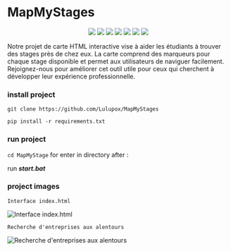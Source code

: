 # MapMyStages

<p align="center">
  <a href="//discord.gg/mTBrXyWxAF"><img src="https://img.shields.io/discord/739934735387721768?logo=discord"></a>
  <a href="//github.com/Lulupox/MapMyStages/releases"><img src="https://img.shields.io/github/v/release/Lulupox/MapMyStages"></a>
  <a href="//github.com/Lulupox/MapMyStages/commits/main"><img src="https://img.shields.io/github/last-commit/Lulupox/MapMyStages"></a>
  <a href="//github.com/Lulupox/MapMyStages/releases"><img src="https://img.shields.io/github/downloads/Lulupox/MapMyStages/total"></a>
  <a href="//github.com/Lulupox/MapMyStages/blob/main/LICENSE.md"><img src="https://img.shields.io/github/license/Lulupox/MapMyStages"></a>
  <a href="//github.com/Lulupox/MapMyStages"><img src="https://img.shields.io/github/languages/code-size/Lulupox/MapMyStages"></a>
  <a href="//github.comLulupox/MapMyStages/issues"><img src="https://img.shields.io/github/issues-raw/Lulupox/MapMyStages"></a>
</p>

Notre projet de carte HTML interactive vise à aider les étudiants à trouver des stages près de chez eux. La carte comprend des marqueurs pour chaque stage disponible et permet aux utilisateurs de naviguer facilement. Rejoignez-nous pour améliorer cet outil utile pour ceux qui cherchent à développer leur expérience professionnelle.

### install project
`git clone https://github.com/Lulupox/MapMyStages`

`pip install -r requirements.txt`

### run project
`cd MapMyStage` for enter in directory after :

run ***start.bat***

### project images

`Interface index.html`

![Interface index.html](https://i.goopics.net/b4cgjn.png)

`Recherche d'entreprises aux alentours`

![Recherche d'entreprises aux alentours](https://i.goopics.net/pwbu7p.png)
